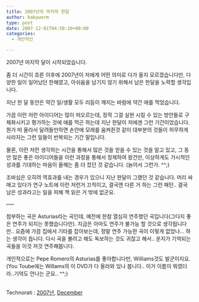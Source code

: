 ```yaml
---
title: 2007년의 마지막 한달
author: babyworm
type: post
date: 2007-12-01T04:50:10+00:00
categories:
  - 개인적인

---
```

2007년 마지막 달이 시작되었습니다.

좀 더 시간이 흐른 이후에 2007년이 저에게 어떤 의미로 다가 올지 모르겠습니다만, 다양한 일이 일어났던 한해였고, 아쉬움을 남기지 않기 위해서 남은 한달을 노력할 생각입니다.

지난 한 달 동안은 약간 일/생활 모두 리듬이 깨지는 바람에 약간 애를 먹었습니다.

가끔 이런 저런 아이디어는 많이 떠오르는데, 정작 그걸 실현 시킬 수 있는 방안들로 구체화시키고 평가하는 것에 애를 먹곤 하는데 지난 한달이 저에겐 그런 기간이었습니다. 뭔가 떠 올라서 달려들만하면 손안에 모래를 움켜쥔것 같이 대부분의 것들이 허무하게 사라지는 그런 일들이 반복되는 기간 말입니다.

물론, 이런 저런 생각하는 시간을 통해서 많은 것을 얻을 수 있는 것을 알고 있고, 그 동안 많은 좋은 아이디어들을 이런 과정을 통해서 정제하여 왔건만, 이상하게도 가시적인 성과를 기대하는 마음이 올해는 좀 더 컸던 것 같습니다. (늙어서 그런가. ^^;)

조바심은 오히려 역효과를 내는 경우가 있으니 지난 한달이 그랬던 것 같습니다. 머리 싸 매고 있다가 연구 노트에 이런 저런거 끄적이고, 결국엔 다른 거 하는 그런 패턴.. 결국 남은 성과라고는 일을 피해 책 읽은 거 밖에 없군요.

&#8212;&#8211;

첨부하는 곡은 Asturias라는 곡인데, 예전에 한참 열심히 연주했던 곡입니다(그다지 좋은 연주가 되지는 못했습니다만). 지금은 아마도 연주가 불가능 할 것으로 생각됩니다만.. 요즘에 가끔 집에서 기타를 잡아보는데, 정말 연주 가능한 곡이 이렇게 없었나&#8230; 하는 생각이 듭니다. 다시 곡을 볼려고 해도 독보하는 것도 귀찮고 해서.. 운지가 기억되는 곡들을 이것 저것 연주해봅니다.

개인적으로는 Pepe Romero의 Asturias를 좋아합니다만, Williams것도 발군이지요. (You Toube에는 Willams의 이 DVD가 다 올라와 있나 봅니다.. 이거 이름이 뭐였더라..기억도 안나는 군요.. ^^;)



<p class="zoundry_bw_tags">
  <!-- Tag links generated by Zoundry Blog Writer. Do not manually edit. http://www.zoundry.com -->
  
  <br /> <span class="ztags"><span class="ztagspace">Technorati</span> : <a href="http://technorati.com/tag/2007%EB%85%84" class="ztag" rel="tag">2007년</a>, <a href="http://technorati.com/tag/December" class="ztag" rel="tag">December</a></span>
</p>